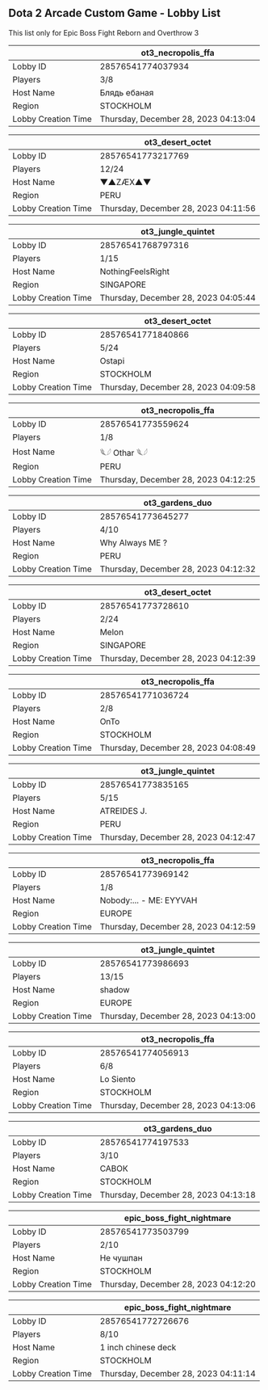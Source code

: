 ## Dota 2 Arcade Custom Game - Lobby List

This list only for Epic Boss Fight Reborn and Overthrow 3

|  | ot3_necropolis_ffa |
| ------ | ------ |
| Lobby ID | 28576541774037934 |
| Players | 3/8 |
| Host Name | Блядь ебаная |
| Region | STOCKHOLM |
| Lobby Creation Time | Thursday, December 28, 2023 04:13:04 |


|  | ot3_desert_octet |
| ------ | ------ |
| Lobby ID | 28576541773217769 |
| Players | 12/24 |
| Host Name | ▼▲ZÆX▲▼ |
| Region | PERU |
| Lobby Creation Time | Thursday, December 28, 2023 04:11:56 |


|  | ot3_jungle_quintet |
| ------ | ------ |
| Lobby ID | 28576541768797316 |
| Players | 1/15 |
| Host Name | NothingFeelsRight |
| Region | SINGAPORE |
| Lobby Creation Time | Thursday, December 28, 2023 04:05:44 |


|  | ot3_desert_octet |
| ------ | ------ |
| Lobby ID | 28576541771840866 |
| Players | 5/24 |
| Host Name | Ostapi |
| Region | STOCKHOLM |
| Lobby Creation Time | Thursday, December 28, 2023 04:09:58 |


|  | ot3_necropolis_ffa |
| ------ | ------ |
| Lobby ID | 28576541773559624 |
| Players | 1/8 |
| Host Name | 𓆰𓆪 Othar 𓆰𓆪 |
| Region | PERU |
| Lobby Creation Time | Thursday, December 28, 2023 04:12:25 |


|  | ot3_gardens_duo |
| ------ | ------ |
| Lobby ID | 28576541773645277 |
| Players | 4/10 |
| Host Name | Why Always ME ? |
| Region | PERU |
| Lobby Creation Time | Thursday, December 28, 2023 04:12:32 |


|  | ot3_desert_octet |
| ------ | ------ |
| Lobby ID | 28576541773728610 |
| Players | 2/24 |
| Host Name | Melon |
| Region | SINGAPORE |
| Lobby Creation Time | Thursday, December 28, 2023 04:12:39 |


|  | ot3_necropolis_ffa |
| ------ | ------ |
| Lobby ID | 28576541771036724 |
| Players | 2/8 |
| Host Name | OnTo |
| Region | STOCKHOLM |
| Lobby Creation Time | Thursday, December 28, 2023 04:08:49 |


|  | ot3_jungle_quintet |
| ------ | ------ |
| Lobby ID | 28576541773835165 |
| Players | 5/15 |
| Host Name | ATREIDES J. |
| Region | PERU |
| Lobby Creation Time | Thursday, December 28, 2023 04:12:47 |


|  | ot3_necropolis_ffa |
| ------ | ------ |
| Lobby ID | 28576541773969142 |
| Players | 1/8 |
| Host Name | Nobody:... - ME: EYYVAH | CS.PRO |
| Region | EUROPE |
| Lobby Creation Time | Thursday, December 28, 2023 04:12:59 |


|  | ot3_jungle_quintet |
| ------ | ------ |
| Lobby ID | 28576541773986693 |
| Players | 13/15 |
| Host Name | shadow |
| Region | EUROPE |
| Lobby Creation Time | Thursday, December 28, 2023 04:13:00 |


|  | ot3_necropolis_ffa |
| ------ | ------ |
| Lobby ID | 28576541774056913 |
| Players | 6/8 |
| Host Name | Lo Siento |
| Region | STOCKHOLM |
| Lobby Creation Time | Thursday, December 28, 2023 04:13:06 |


|  | ot3_gardens_duo |
| ------ | ------ |
| Lobby ID | 28576541774197533 |
| Players | 3/10 |
| Host Name | САВОК |
| Region | STOCKHOLM |
| Lobby Creation Time | Thursday, December 28, 2023 04:13:18 |


|  | epic_boss_fight_nightmare |
| ------ | ------ |
| Lobby ID | 28576541773503799 |
| Players | 2/10 |
| Host Name | Не чушпан |
| Region | STOCKHOLM |
| Lobby Creation Time | Thursday, December 28, 2023 04:12:20 |


|  | epic_boss_fight_nightmare |
| ------ | ------ |
| Lobby ID | 28576541772726676 |
| Players | 8/10 |
| Host Name | 1 inch chinese deck |
| Region | STOCKHOLM |
| Lobby Creation Time | Thursday, December 28, 2023 04:11:14 |


